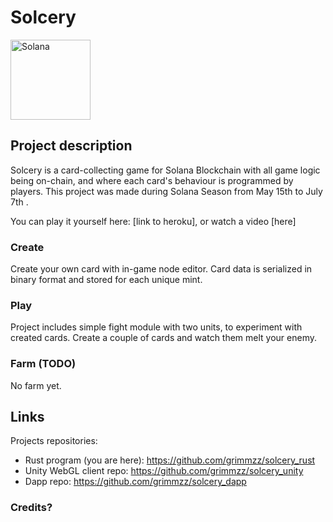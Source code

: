 # Solcery

<p align="left">
  <img alt="Solana" src="https://i.postimg.cc/ZRpfVBn0/logo-solcery.png" width="128" />
</p>

## Project description


Solcery is a card-collecting game for Solana Blockchain with all game logic being on-chain, and where each card's behaviour is programmed by players.
This project was made during Solana Season from May 15th to July 7th .

You can play it yourself here: [link to heroku], or watch a video [here]

### Create

Create your own card with in-game node editor. 
Card data is serialized in binary format and stored for each unique mint. 

### Play

Project includes simple fight module with two units, to experiment with created cards.
Create a couple of cards and watch them melt your enemy.


### Farm (TODO)

No farm yet.


## Links

Projects repositories:
* Rust program (you are here): https://github.com/grimmzz/solcery_rust
* Unity WebGL client repo: https://github.com/grimmzz/solcery_unity
* Dapp repo: https://github.com/grimmzz/solcery_dapp

### Credits?







